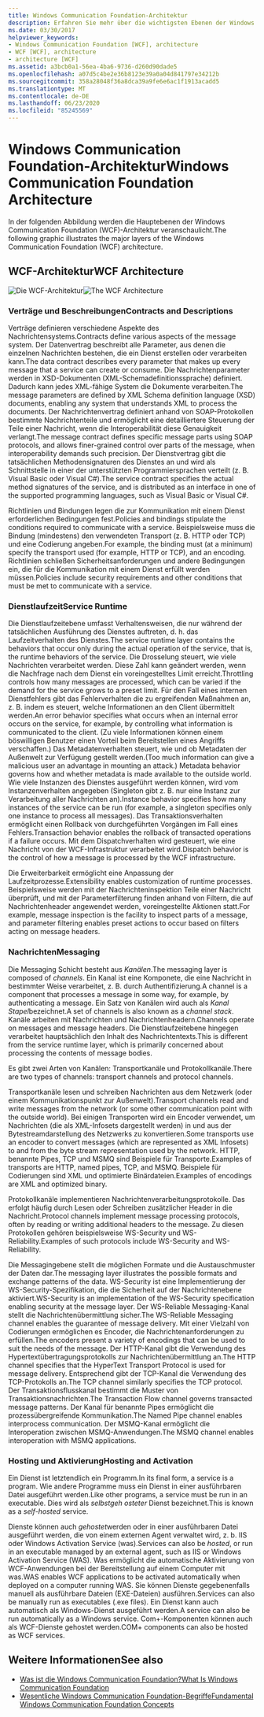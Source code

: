 ```yaml
---
title: Windows Communication Foundation-Architektur
description: Erfahren Sie mehr über die wichtigsten Ebenen der Windows Communication Foundation-Architektur, einschließlich Verträgen, Dienst Laufzeit, Messaging und Aktivierung & Hosting.
ms.date: 03/30/2017
helpviewer_keywords:
- Windows Communication Foundation [WCF], architecture
- WCF [WCF], architecture
- architecture [WCF]
ms.assetid: a3bcb0a1-56ea-4ba6-9736-d260d90dade5
ms.openlocfilehash: a07d5c4be2e36b8123e39a0a04d841797e34212b
ms.sourcegitcommit: 358a28048f36a8dca39a9fe6e6ac1f1913acadd5
ms.translationtype: MT
ms.contentlocale: de-DE
ms.lasthandoff: 06/23/2020
ms.locfileid: "85245569"
---
```

# <a name="windows-communication-foundation-architecture"></a><span data-ttu-id="42f19-103">Windows Communication Foundation-Architektur</span><span class="sxs-lookup"><span data-stu-id="42f19-103">Windows Communication Foundation Architecture</span></span>
<span data-ttu-id="42f19-104">In der folgenden Abbildung werden die Hauptebenen der Windows Communication Foundation (WCF)-Architektur veranschaulicht.</span><span class="sxs-lookup"><span data-stu-id="42f19-104">The following graphic illustrates the major layers of the Windows Communication Foundation (WCF) architecture.</span></span>  
  
## <a name="wcf-architecture"></a><span data-ttu-id="42f19-105">WCF-Architektur</span><span class="sxs-lookup"><span data-stu-id="42f19-105">WCF Architecture</span></span>  
 <span data-ttu-id="42f19-106">![Die WCF-Architektur](./media/wcf-architecture.gif "WCF_Architecture")</span><span class="sxs-lookup"><span data-stu-id="42f19-106">![The WCF Architecture](./media/wcf-architecture.gif "WCF_Architecture")</span></span>  
  
### <a name="contracts-and-descriptions"></a><span data-ttu-id="42f19-107">Verträge und Beschreibungen</span><span class="sxs-lookup"><span data-stu-id="42f19-107">Contracts and Descriptions</span></span>  
 <span data-ttu-id="42f19-108">Verträge definieren verschiedene Aspekte des Nachrichtensystems.</span><span class="sxs-lookup"><span data-stu-id="42f19-108">Contracts define various aspects of the message system.</span></span> <span data-ttu-id="42f19-109">Der Datenvertrag beschreibt alle Parameter, aus denen die einzelnen Nachrichten bestehen, die ein Dienst erstellen oder verarbeiten kann.</span><span class="sxs-lookup"><span data-stu-id="42f19-109">The data contract describes every parameter that makes up every message that a service can create or consume.</span></span> <span data-ttu-id="42f19-110">Die Nachrichtenparameter werden in XSD-Dokumenten (XML-Schemadefinitionssprache) definiert. Dadurch kann jedes XML-fähige System die Dokumente verarbeiten.</span><span class="sxs-lookup"><span data-stu-id="42f19-110">The message parameters are defined by XML Schema definition language (XSD) documents, enabling any system that understands XML to process the documents.</span></span> <span data-ttu-id="42f19-111">Der Nachrichtenvertrag definiert anhand von SOAP-Protokollen bestimmte Nachrichtenteile und ermöglicht eine detailliertere Steuerung der Teile einer Nachricht, wenn die Interoperabilität diese Genauigkeit verlangt.</span><span class="sxs-lookup"><span data-stu-id="42f19-111">The message contract defines specific message parts using SOAP protocols, and allows finer-grained control over parts of the message, when interoperability demands such precision.</span></span> <span data-ttu-id="42f19-112">Der Dienstvertrag gibt die tatsächlichen Methodensignaturen des Dienstes an und wird als Schnittstelle in einer der unterstützten Programmiersprachen verteilt (z.&#160;B. Visual Basic oder Visual C#).</span><span class="sxs-lookup"><span data-stu-id="42f19-112">The service contract specifies the actual method signatures of the service, and is distributed as an interface in one of the supported programming languages, such as Visual Basic or Visual C#.</span></span>  
  
 <span data-ttu-id="42f19-113">Richtlinien und Bindungen legen die zur Kommunikation mit einem Dienst erforderlichen Bedingungen fest.</span><span class="sxs-lookup"><span data-stu-id="42f19-113">Policies and bindings stipulate the conditions required to communicate with a service.</span></span>  <span data-ttu-id="42f19-114">Beispielsweise muss die Bindung (mindestens) den verwendeten Transport (z.&#160;B. HTTP oder TCP) und eine Codierung angeben.</span><span class="sxs-lookup"><span data-stu-id="42f19-114">For example, the binding must (at a minimum) specify the transport used (for example, HTTP or TCP), and an encoding.</span></span> <span data-ttu-id="42f19-115">Richtlinien schließen Sicherheitsanforderungen und andere Bedingungen ein, die für die Kommunikation mit einem Dienst erfüllt werden müssen.</span><span class="sxs-lookup"><span data-stu-id="42f19-115">Policies include security requirements and other conditions that must be met to communicate with a service.</span></span>  
  
### <a name="service-runtime"></a><span data-ttu-id="42f19-116">Dienstlaufzeit</span><span class="sxs-lookup"><span data-stu-id="42f19-116">Service Runtime</span></span>  
 <span data-ttu-id="42f19-117">Die Dienstlaufzeitebene umfasst Verhaltensweisen, die nur während der tatsächlichen Ausführung des Dienstes auftreten, d.&#160;h. das Laufzeitverhalten des Dienstes.</span><span class="sxs-lookup"><span data-stu-id="42f19-117">The service runtime layer contains the behaviors that occur only during the actual operation of the service, that is, the runtime behaviors of the service.</span></span> <span data-ttu-id="42f19-118">Die Drosselung steuert, wie viele Nachrichten verarbeitet werden. Diese Zahl kann geändert werden, wenn die Nachfrage nach dem Dienst ein voreingestelltes Limit erreicht.</span><span class="sxs-lookup"><span data-stu-id="42f19-118">Throttling controls how many messages are processed, which can be varied if the demand for the service grows to a preset limit.</span></span> <span data-ttu-id="42f19-119">Für den Fall eines internen Dienstfehlers gibt das Fehlerverhalten die zu ergreifenden Maßnahmen an, z.&#160;B. indem es steuert, welche Informationen an den Client übermittelt werden.</span><span class="sxs-lookup"><span data-stu-id="42f19-119">An error behavior specifies what occurs when an internal error occurs on the service, for example, by controlling what information is communicated to the client.</span></span> <span data-ttu-id="42f19-120">(Zu viele Informationen können einem böswilligen Benutzer einen Vorteil beim Bereitstellen eines Angriffs verschaffen.) Das Metadatenverhalten steuert, wie und ob Metadaten der Außenwelt zur Verfügung gestellt werden.</span><span class="sxs-lookup"><span data-stu-id="42f19-120">(Too much information can give a malicious user an advantage in mounting an attack.) Metadata behavior governs how and whether metadata is made available to the outside world.</span></span> <span data-ttu-id="42f19-121">Wie viele Instanzen des Dienstes ausgeführt werden können, wird vom Instanzenverhalten angegeben (Singleton gibt z. B. nur eine Instanz zur Verarbeitung aller Nachrichten an).</span><span class="sxs-lookup"><span data-stu-id="42f19-121">Instance behavior specifies how many instances of the service can be run (for example, a singleton specifies only one instance to process all messages).</span></span> <span data-ttu-id="42f19-122">Das Transaktionsverhalten ermöglicht einen Rollback von durchgeführten Vorgängen im Fall eines Fehlers.</span><span class="sxs-lookup"><span data-stu-id="42f19-122">Transaction behavior enables the rollback of transacted operations if a failure occurs.</span></span> <span data-ttu-id="42f19-123">Mit dem Dispatchverhalten wird gesteuert, wie eine Nachricht von der WCF-Infrastruktur verarbeitet wird.</span><span class="sxs-lookup"><span data-stu-id="42f19-123">Dispatch behavior is the control of how a message is processed by the WCF infrastructure.</span></span>  
  
 <span data-ttu-id="42f19-124">Die Erweiterbarkeit ermöglicht eine Anpassung der Laufzeitprozesse.</span><span class="sxs-lookup"><span data-stu-id="42f19-124">Extensibility enables customization of runtime processes.</span></span> <span data-ttu-id="42f19-125">Beispielsweise werden mit der Nachrichteninspektion Teile einer Nachricht überprüft, und mit der Parameterfilterung finden anhand von Filtern, die auf Nachrichtenheader angewendet werden, voreingestellte Aktionen statt.</span><span class="sxs-lookup"><span data-stu-id="42f19-125">For example, message inspection is the facility to inspect parts of a message, and parameter filtering enables preset actions to occur based on filters acting on message headers.</span></span>  
  
### <a name="messaging"></a><span data-ttu-id="42f19-126">Nachrichten</span><span class="sxs-lookup"><span data-stu-id="42f19-126">Messaging</span></span>  
 <span data-ttu-id="42f19-127">Die Messaging Schicht besteht aus *Kanälen*.</span><span class="sxs-lookup"><span data-stu-id="42f19-127">The messaging layer is composed of *channels*.</span></span> <span data-ttu-id="42f19-128">Ein Kanal ist eine Komponete, die eine Nachricht in bestimmter Weise verarbeitet, z.&#160;B. durch Authentifizierung.</span><span class="sxs-lookup"><span data-stu-id="42f19-128">A channel is a component that processes a message in some way, for example, by authenticating a message.</span></span> <span data-ttu-id="42f19-129">Ein Satz von Kanälen wird auch als *Kanal Stapel*bezeichnet.</span><span class="sxs-lookup"><span data-stu-id="42f19-129">A set of channels is also known as a *channel stack*.</span></span> <span data-ttu-id="42f19-130">Kanäle arbeiten mit Nachrichten und Nachrichtenheadern.</span><span class="sxs-lookup"><span data-stu-id="42f19-130">Channels operate on messages and message headers.</span></span> <span data-ttu-id="42f19-131">Die Dienstlaufzeitebene hingegen verarbeitet hauptsächlich den Inhalt des Nachrichtentexts.</span><span class="sxs-lookup"><span data-stu-id="42f19-131">This is different from the service runtime layer, which is primarily concerned about processing the contents of message bodies.</span></span>  
  
 <span data-ttu-id="42f19-132">Es gibt zwei Arten von Kanälen: Transportkanäle und Protokollkanäle.</span><span class="sxs-lookup"><span data-stu-id="42f19-132">There are two types of channels: transport channels and protocol channels.</span></span>  
  
 <span data-ttu-id="42f19-133">Transportkanäle lesen und schreiben Nachrichten aus dem Netzwerk (oder einem Kommunikationspunkt zur Außenwelt).</span><span class="sxs-lookup"><span data-stu-id="42f19-133">Transport channels read and write messages from the network (or some other communication point with the outside world).</span></span> <span data-ttu-id="42f19-134">Bei einigen Transporten wird ein Encoder verwendet, um Nachrichten (die als XML-Infosets dargestellt werden) in und aus der Bytestreamdarstellung des Netzwerks zu konvertieren.</span><span class="sxs-lookup"><span data-stu-id="42f19-134">Some transports use an encoder to convert messages (which are represented as XML Infosets) to and from the byte stream representation used by the network.</span></span> <span data-ttu-id="42f19-135">HTTP, benannte Pipes, TCP und MSMQ sind Beispiele für Transporte.</span><span class="sxs-lookup"><span data-stu-id="42f19-135">Examples of transports are HTTP, named pipes, TCP, and MSMQ.</span></span> <span data-ttu-id="42f19-136">Beispiele für Codierungen sind XML und optimierte Binärdateien.</span><span class="sxs-lookup"><span data-stu-id="42f19-136">Examples of encodings are XML and optimized binary.</span></span>  
  
 <span data-ttu-id="42f19-137">Protokollkanäle implementieren Nachrichtenverarbeitungsprotokolle. Das erfolgt häufig durch Lesen oder Schreiben zusätzlicher Header in die Nachricht.</span><span class="sxs-lookup"><span data-stu-id="42f19-137">Protocol channels implement message processing protocols, often by reading or writing additional headers to the message.</span></span> <span data-ttu-id="42f19-138">Zu diesen Protokollen gehören beispielsweise WS-Security und WS-Reliability.</span><span class="sxs-lookup"><span data-stu-id="42f19-138">Examples of such protocols include WS-Security and WS-Reliability.</span></span>  
  
 <span data-ttu-id="42f19-139">Die Messagingebene stellt die möglichen Formate und die Austauschmuster der Daten dar.</span><span class="sxs-lookup"><span data-stu-id="42f19-139">The messaging layer illustrates the possible formats and exchange patterns of the data.</span></span> <span data-ttu-id="42f19-140">WS-Security ist eine Implementierung der WS-Security-Spezifikation, die die Sicherheit auf der Nachrichtenebene aktiviert.</span><span class="sxs-lookup"><span data-stu-id="42f19-140">WS-Security is an implementation of the WS-Security specification enabling security at the message layer.</span></span> <span data-ttu-id="42f19-141">Der WS-Reliable Messaging-Kanal stellt die Nachrichtenübermittlung sicher.</span><span class="sxs-lookup"><span data-stu-id="42f19-141">The WS-Reliable Messaging channel enables the guarantee of message delivery.</span></span> <span data-ttu-id="42f19-142">Mit einer Vielzahl von Codierungen ermöglichen es Encoder, die Nachrichtenanforderungen zu erfüllen.</span><span class="sxs-lookup"><span data-stu-id="42f19-142">The encoders present a variety of encodings that can be used to suit the needs of the message.</span></span> <span data-ttu-id="42f19-143">Der HTTP-Kanal gibt die Verwendung des Hypertextübertragungsprotokolls zur Nachrichtenübermittlung an.</span><span class="sxs-lookup"><span data-stu-id="42f19-143">The HTTP channel specifies that the HyperText Transport Protocol is used for message delivery.</span></span> <span data-ttu-id="42f19-144">Entsprechend gibt der TCP-Kanal die Verwendung des TCP-Protokolls an.</span><span class="sxs-lookup"><span data-stu-id="42f19-144">The TCP channel similarly specifies the TCP protocol.</span></span> <span data-ttu-id="42f19-145">Der Transaktionsflusskanal bestimmt die Muster von Transaktionsnachrichten.</span><span class="sxs-lookup"><span data-stu-id="42f19-145">The Transaction Flow channel governs transacted message patterns.</span></span> <span data-ttu-id="42f19-146">Der Kanal für benannte Pipes ermöglicht die prozessübergreifende Kommunikation.</span><span class="sxs-lookup"><span data-stu-id="42f19-146">The Named Pipe channel enables interprocess communication.</span></span> <span data-ttu-id="42f19-147">Der MSMQ-Kanal ermöglicht die Interoperation zwischen MSMQ-Anwendungen.</span><span class="sxs-lookup"><span data-stu-id="42f19-147">The MSMQ channel enables interoperation with MSMQ applications.</span></span>  
  
### <a name="hosting-and-activation"></a><span data-ttu-id="42f19-148">Hosting und Aktivierung</span><span class="sxs-lookup"><span data-stu-id="42f19-148">Hosting and Activation</span></span>  
 <span data-ttu-id="42f19-149">Ein Dienst ist letztendlich ein Programm.</span><span class="sxs-lookup"><span data-stu-id="42f19-149">In its final form, a service is a program.</span></span> <span data-ttu-id="42f19-150">Wie andere Programme muss ein Dienst in einer ausführbaren Datei ausgeführt werden.</span><span class="sxs-lookup"><span data-stu-id="42f19-150">Like other programs, a service must be run in an executable.</span></span> <span data-ttu-id="42f19-151">Dies wird als *selbstgeh osteter* Dienst bezeichnet.</span><span class="sxs-lookup"><span data-stu-id="42f19-151">This is known as a *self-hosted* service.</span></span>  
  
 <span data-ttu-id="42f19-152">Dienste können auch *gehostet*werden oder in einer ausführbaren Datei ausgeführt werden, die von einem externen Agent verwaltet wird, z. b. IIS oder Windows Activation Service (was).</span><span class="sxs-lookup"><span data-stu-id="42f19-152">Services can also be *hosted*, or run in an executable managed by an external agent, such as IIS or Windows Activation Service (WAS).</span></span> <span data-ttu-id="42f19-153">Was ermöglicht die automatische Aktivierung von WCF-Anwendungen bei der Bereitstellung auf einem Computer mit was.</span><span class="sxs-lookup"><span data-stu-id="42f19-153">WAS enables WCF applications to be activated automatically when deployed on a computer running WAS.</span></span> <span data-ttu-id="42f19-154">Sie können Dienste gegebenenfalls manuell als ausführbare Dateien (EXE-Dateien) ausführen.</span><span class="sxs-lookup"><span data-stu-id="42f19-154">Services can also be manually run as executables (.exe files).</span></span> <span data-ttu-id="42f19-155">Ein Dienst kann auch automatisch als Windows-Dienst ausgeführt werden.</span><span class="sxs-lookup"><span data-stu-id="42f19-155">A service can also be run automatically as a Windows service.</span></span> <span data-ttu-id="42f19-156">Com+-Komponenten können auch als WCF-Dienste gehostet werden.</span><span class="sxs-lookup"><span data-stu-id="42f19-156">COM+ components can also be hosted as WCF services.</span></span>  
  
## <a name="see-also"></a><span data-ttu-id="42f19-157">Weitere Informationen</span><span class="sxs-lookup"><span data-stu-id="42f19-157">See also</span></span>

- [<span data-ttu-id="42f19-158">Was ist die Windows Communication Foundation?</span><span class="sxs-lookup"><span data-stu-id="42f19-158">What Is Windows Communication Foundation</span></span>](whats-wcf.md)
- [<span data-ttu-id="42f19-159">Wesentliche Windows Communication Foundation-Begriffe</span><span class="sxs-lookup"><span data-stu-id="42f19-159">Fundamental Windows Communication Foundation Concepts</span></span>](fundamental-concepts.md)
